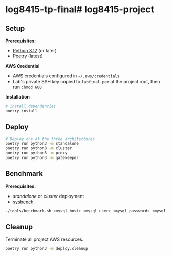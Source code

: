 # log8415-tp-final# log8415-project

## Setup

**Prerequisites:**

- [Python 3.12](https://www.python.org) (or later) 
- [Poetry](https://python-poetry.org/) (latest)

**AWS Credential**
- AWS credentials configured in `~/.aws/credentials`
- Lab's private SSH key copied to `labfinal.pem` at the project root, then run `chmod 600`

**Installation** 
```sh
# Install dependencies
poetry install
```

## Deploy

```sh
# Deploy one of the three architectures
poetry run python3 -m standalone
poetry run python3 -m cluster
poetry run python3 -m proxy
poetry run python3 -m gatekeeper
```

## Benchmark

**Prerequisites:**

- _standalone_ or _cluster_ deployment
- [sysbench](https://github.com/akopytov/sysbench)

```sh
./tools/benchmark.sh <mysql_host> <mysql_user> <mysql_password> <mysql_db>
```

## Cleanup

Terminate all project AWS resources.

```sh
poetry run python3 -m deploy.cleanup
```
